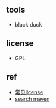 

## tools

+ black duck

## license

+ GPL

## ref

+ [常见license](http://www.cclk.cc/2015/05/14/c++/open_source/)
+ [search maven](https://search.maven.org/search?q=g:org.elasticsearch.client%20AND%20a:rest&core=gav)